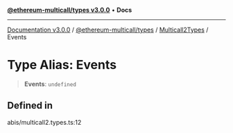 [**@ethereum-multicall/types v3.0.0**](../../../README.md) • **Docs**

***

[Documentation v3.0.0](../../../../../packages.md) / [@ethereum-multicall/types](../../../README.md) / [Multicall2Types](../README.md) / Events

# Type Alias: Events

> **Events**: `undefined`

## Defined in

abis/multicall2.types.ts:12
